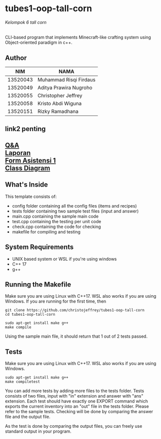 # tubes1-oop-tall-corn
###### Kelompok 6 tall corn
CLI-based program that implements Minecraft-like crafting system using Object-oriented paradigm in c++.

## Author
NIM | NAMA
--- | ---
13520043 | Muhammad Risqi Firdaus
13520049 | Aditya Prawira Nugroho
13520055 | Christopher Jeffrey
13520058 | Kristo Abdi Wiguna
13520151 | Rizky Ramadhana

## link2 penting
[Q&A](https://docs.google.com/spreadsheets/d/1eId5WybvuhNl329oPe944U_iuOeaiQk7HQaVEPOSjeE/edit#gid=1410919163)\
[Laporan](https://docs.google.com/document/d/1G4pTkZyIyddl5NclLTXnlm7Fbg3ARk-4/edit)\
[Form Asistensi 1](https://docs.google.com/document/d/1NVLBiEOAP0xUehO1MuTZedD7Jtrwp341/edit)\
[Class Diagram](https://lucid.app/lucidchart/d8323ff8-89f8-4e84-8ee1-54417a2a9a56/edit?invitationId=inv_2986e704-f1a0-4c27-8ecd-5787be0b29af&page=0_0#)
--- 

## What's Inside
This template consists of:
- config folder containing all the config files (items and recipes)
- tests folder containing two sample test files (input and answer)
- main.cpp containing the sample main code
- test.cpp containing the testing per unit code
- check.cpp containing the code for checking
- makefile for compiling and testing

## System Requirements
- UNIX based system or WSL if you're using windows
- C++ 17
- g++

## Running the Makefile
Make sure you are using Linux with C++17. WSL also works if you are using Windows.
If you are running for the first time, then
```
git clone https://github.com/christojeffrey/tubes1-oop-tall-corn
cd tubes1-oop-tall-corn
```

```
sudo apt-get install make g++
make compile
```
Using the sample main file, it should return that 1 out of 2 tests passed.

## Tests
Make sure you are using Linux with C++17. WSL also works if you are using Windows.
```
sudo apt-get install make g++
make compiletest
```

You can add more tests by adding more files to the tests folder. Tests consists of two files, input with "in" extension and answer with "ans" extension. Each test should have exactly one EXPORT command which exports the current inventory into an "out" file in the tests folder. Please refer to the sample tests. Checking will be done by comparing the answer file and the output file.

As the test is done by comparing the output files, you can freely use standard output in your program.
